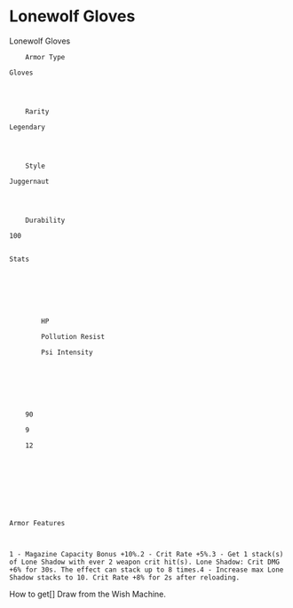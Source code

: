# Lonewolf Gloves

Lonewolf Gloves


	
		
		
	
	



	
		Armor Type
	
	Gloves



	
		Rarity
	
	Legendary



	
		Style
	
	Juggernaut



	
		Durability
	
	100


	Stats

	
	
	
	
		
		
			HP
		
			Pollution Resist
		
			Psi Intensity
		
		
	
	
	
	
	
		90
	
		9
	
		12
	
	
	






	Armor Features


	
	1 - Magazine Capacity Bonus +10%.2 - Crit Rate +5%.3 - Get 1 stack(s) of Lone Shadow with ever 2 weapon crit hit(s). Lone Shadow: Crit DMG +6% for 30s. The effect can stack up to 8 times.4 - Increase max Lone Shadow stacks to 10. Crit Rate +8% for 2s after reloading.







How to get[]
Draw from the Wish Machine.
